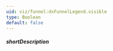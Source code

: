 ```yaml
---
uid: viz/funnel:dxFunnelLegend.visible
type: Boolean
default: false
---
```

##### shortDescription
<!-- Description goes here -->
